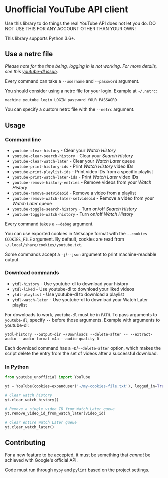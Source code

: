# Unofficial YouTube API client

Use this library to do things the real YouTube API does not let you do. DO NOT USE THIS FOR ANY ACCOUNT OTHER THAN YOUR OWN!

This library supports Python 3.6+.

## Use a netrc file

_Please note for the time being, logging in is not working. For more details, see this [youtube-dl issue](https://github.com/ytdl-org/youtube-dl/issues/24508#issuecomment-609362963)._

Every command can take a `--username` and `--password` argument.

You should consider using a netrc file for your login. Example at `~/.netrc`:

```plain
machine youtube login LOGIN password YOUR_PASSWORD
```

You can specify a custom netrc file with the `--netrc` argument.

## Usage

### Command line

- `youtube-clear-history` - Clear your _Watch History_
- `youtube-clear-search-history` - Clear your _Search History_
- `youtube-clear-watch-later` - Clear your _Watch Later_ queue
- `youtube-print-history-ids` - Print _Watch History_ video IDs
- `youtube-print-playlist-ids` - Print video IDs from a specific playlist
- `youtube-print-watch-later-ids` - Print _Watch Later_ video IDs
- `youtube-remove-history-entries` - Remove videos from your _Watch History_
- `youtube-remove-setvideoid` - Remove a video from a playlist
- `youtube-remove-watch-later-setvideoid` - Remove a video from your _Watch Later_ queue
- `youtube-toggle-search-history` - Turn on/off _Search History_
- `youtube-toggle-watch-history` - Turn on/off _Watch History_

Every command takes a `--debug` argument.

You can use exported cookies in Netscape format with the `--cookies COOKIES_FILE` argument. By default, cookies are read from `~/.local/share/cookies/youtube.txt`.

Some commands accept a `-j`/`--json` argument to print machine-readable output.

### Download commands

- `ytdl-history` - Use youtube-dl to download your history
- `ytdl-liked` - Use youtube-dl to download your liked videos
- `ytdl-playlist` - Use youtube-dl to download a playlist
- `ytdl-watch-later` - Use youtube-dl to download your Watch Later playlist

For downloads to work, `youtube-dl` must be in `PATH`. To pass arguments to `youtube-dl`, specify `--` before those arguments. Example with arguments to youtube-dl:

```shell
ytdl-history --output-dir ~/Downloads --delete-after -- --extract-audio --audio-format m4a --audio-quality 0
```

Each download command has a `-D`/`--delete-after` option, which makes the script delete the entry from the set of videos after a successful download.

### In Python

```python
from youtube_unofficial import YouTube

yt = YouTube(cookies=expanduser('~/my-cookies-file.txt'), logged_in=True)

# Clear watch history
yt.clear_watch_history()

# Remove a single video ID from Watch Later queue
yt.remove_video_id_from_watch_later(video_id)

# Clear entire Watch Later queue
yt.clear_watch_later()
```

## Contributing

For a new feature to be accepted, it must be something that _cannot_ be achieved with Google's official API.

Code must run through `mypy` and `pylint` based on the project settings.
